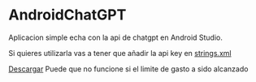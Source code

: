 # AndroidChatGPT
Aplicacion simple echa con la api de chatgpt en Android Studio.

Si quieres utilizarla vas a tener que añadir la api key en [strings.xml](app/src/main/res/values/strings.xml)

[Descargar](https://github.com/kikegranda/AndroidChatGPT/releases/tag/apk) Puede que no funcione si el limite de gasto a sido alcanzado
